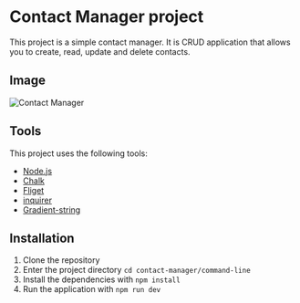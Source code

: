 # Contact Manager project

This project is a simple contact manager. It is CRUD application that allows you to create, read, update and delete contacts.

## Image

![Contact Manager](https://i.imgur.com/B25QUCg.png)
## Tools

This project uses the following tools:

- [Node.js](https://nodejs.org/en/)
- [Chalk](https://www.npmjs.com/package/chalk)
- [Fliget](https://www.npmjs.com/package/figlet)
- [inquirer](https://www.npmjs.com/package/inquirer)
- [Gradient-string](https://www.npmjs.com/package/gradient-string)

## Installation

1. Clone the repository
2. Enter the project directory `cd contact-manager/command-line`
3. Install the dependencies with `npm install`
4. Run the application with `npm run dev`
